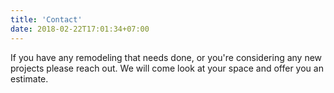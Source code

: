 ```yaml
---
title: 'Contact'
date: 2018-02-22T17:01:34+07:00
---
```


If you have any remodeling that needs done, or you're considering any new projects please reach out. We will come look at your space and offer you an estimate.
